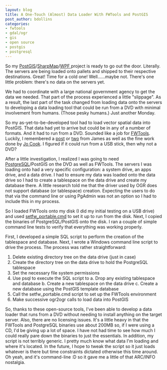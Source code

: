 ```yaml
---
layout: blog
title: A One-Touch (Almost) Data Loader With FWTools and PostGIS
post_author: bdollins
categories:
- fwtools
- gdal/ogr
- gis
- open source
- postgis
- postgresql
---
```


So my <a href="http://postgis.refractions.net/">PostGIS</a>/<a href="http://www.codeplex.com/SharpMap">SharpMap</a>/<a href="http://en.wikipedia.org/wiki/Windows_Presentation_Foundation">WPF </a>project is ready to go out the door. Literally. The servers are being loaded onto pallets and shipped to their respective destinations. Great! Time for a cold one! Well......maybe not. There's one little problem: there's no data on the servers yet.

We had to coordinate with a large national government agency to get the data we needed. That part of the process experienced a little "slippage". As a result, the last part of the task changed from loading data onto the servers to developing a data loading tool that could be run from a DVD with minimal involvement from humans. (Those pesky humans.) Just another Monday.<!--more-->

So my as-yet-to-be-developed tool had to load vector spatial data into PostGIS. That data had yet to arrive but could be in any of a number of formats. And it had to run from a DVD. Sounded like a job for <a href="http://fwtools.maptools.org/">FWTools</a>. Luckily, I remembered a <a href="http://www.spatiallyadjusted.com/2007/08/01/fwtools-on-usb-memory-stick/">post</a> or <a href="http://www.spatiallyadjusted.com/2007/12/28/using-ogr-to-visualize-data/">two</a> from James as well as the fine work done by <a href="http://www.archaeogeek.com/blog/portable-gis/">Jo Cook</a>. I figured if it could run from a USB stick, then why not a DVD?

After a little investigation, I realized I was going to need <a href="http://www.postgresql.org/">PostgreSQL</a>/PostGIS on the DVD as well as FWTools. The servers I was loading onto had a very specific configuration: a system drive, an apps drive, and a data drive. I had to ensure my data was loaded onto the data drive so I had to create a tablespace on the data drive and create my database there. A little research told me that the driver used by OGR does not support database (or tablespace) creation. Expecting the users to do that via the command line or using PgAdmin was not an option so I had to include this in my process.

So I loaded FWTools onto my disk (I did my initial testing on a USB drive) and used <a href="http://trac.osgeo.org/gdal/wiki/FWToolsOnUSB">setfw_portable.cmd</a> to set it up to run from the disk. Next, I copied the binaries of PostgreSQL/PostGIS onto the disk. I ran a couple of simple command line tests to verify that everything was working properly.

First, I developed a simple SQL script to perform the creation of the tablespace and database. Next, I wrote a Windows command line script to drive the process. The process was rather straightforward:

1. Delete existing directory tree on the data drive (just in case)
2. Create the directory tree on the data drive to hold the PostgreSQL tablespace
3. Set the necessary file system permissions
4. Use psql to execute the SQL script to
    a. Drop any existing tablespace and database
    b. Create a new tablespace on the data drive
    c. Create a new database using the PostGIS template database
5. Call the setfw_portable.cmd script to set up the FWTools environment
6. Make successive ogr2ogr calls to load data into PostGIS

So, thanks to these open-source tools, I've been able to develop a data loader that runs from a DVD without needing to install anything on the target server. Also, there are no licensing issues. It's a little heavy in that the FWTools and PostgreSQL binaries use about 200MB so, if I were using a CD, I'd be giving up a lot of space. I have not had time to see how much I could really pare down the binaries to just the essentials. In addition, my script is not terribly generic. I pretty much know what data I'm loading and where it's located. In the future, I hope to tweak the script so it just loads whatever is there but time constraints dictated otherwise this time around. Oh yeah, and it's command-line :D so it gave me a little of that ARC/INFO nostalgia.